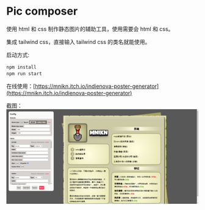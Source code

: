 # Pic composer

使用 html 和 css 制作静态图片的辅助工具，使用需要会 html 和 css。

集成 tailwind css，直接输入 tailwind css 的类名就能使用。

启动方式:

```bash
npm install
npm run start
```

在线使用：[https://mnikn.itch.io/indienova-poster-generator](https://mnikn.itch.io/indienova-poster-generator)

截图：
![s1](./screenshots/s1.png)